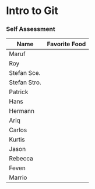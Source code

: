 # Intro to Git 
### Self Assessment

| Name         | Favorite Food |
| ------------ | ------------- |
| Maruf        |               |
| Roy          |               |
| Stefan Sce.  |               |
| Stefan Stro. |               |
| Patrick      |               |
| Hans         |               |
| Hermann      |               |
| Ariq         |               |
| Carlos       |               |
| Kurtis       |               |
| Jason        |               |
| Rebecca      |               |
| Feven        |               |
| Marrio       |               |

